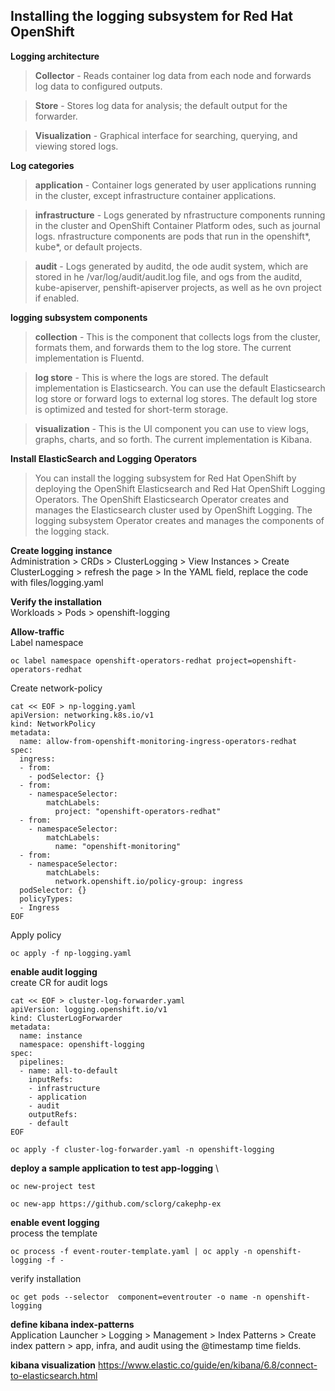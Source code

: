 
## Installing the logging subsystem for Red Hat OpenShift

**Logging architecture**

> **Collector** - Reads container log data from each node and forwards log data to configured outputs.

> **Store** - Stores log data for analysis; the default output for the forwarder.

> **Visualization** - Graphical interface for searching, querying, and viewing stored logs.

**Log categories**

> **application** - Container logs generated by user applications running in the cluster, except infrastructure container applications.

> **infrastructure** - Logs generated by nfrastructure components running in the cluster and OpenShift Container Platform odes, such as journal logs. nfrastructure components are pods that run in the openshift*, kube*, or default projects.

> **audit** - Logs generated by auditd, the ode audit system, which are stored in he /var/log/audit/audit.log file, and ogs from the auditd, kube-apiserver, penshift-apiserver projects, as well as he ovn project if enabled.

**logging subsystem components**

> **collection** - This is the component that collects logs from the cluster, formats them, and forwards them to the log store. The current implementation is Fluentd.

> **log store** - This is where the logs are stored. The default implementation is Elasticsearch. You can use the default Elasticsearch log store or forward logs to external log stores. The default log store is optimized and tested for short-term storage.

> **visualization** - This is the UI component you can use to view logs, graphs, charts, and so forth. The current implementation is Kibana.

**Install ElasticSearch and Logging Operators**
> You can install the logging subsystem for Red Hat OpenShift by deploying the OpenShift Elasticsearch and Red Hat OpenShift Logging Operators. The OpenShift Elasticsearch Operator creates and manages the Elasticsearch cluster used by OpenShift Logging. The logging subsystem Operator creates and manages the components of the logging stack.

**Create logging instance** \
Administration > CRDs > ClusterLogging > View Instances > Create ClusterLogging > refresh the page > In the YAML field, replace the code with files/logging.yaml

**Verify the installation** \
Workloads > Pods > openshift-logging

**Allow-traffic** \
Label namespace
```
oc label namespace openshift-operators-redhat project=openshift-operators-redhat
```
Create network-policy
```
cat << EOF > np-logging.yaml
apiVersion: networking.k8s.io/v1
kind: NetworkPolicy
metadata:
  name: allow-from-openshift-monitoring-ingress-operators-redhat
spec:
  ingress:
  - from:
    - podSelector: {}
  - from:
    - namespaceSelector:
        matchLabels:
          project: "openshift-operators-redhat"
  - from:
    - namespaceSelector:
        matchLabels:
          name: "openshift-monitoring"
  - from:
    - namespaceSelector:
        matchLabels:
          network.openshift.io/policy-group: ingress
  podSelector: {}
  policyTypes:
  - Ingress
EOF
```
Apply policy
```
oc apply -f np-logging.yaml
```
**enable audit logging** \
create CR for audit logs
```
cat << EOF > cluster-log-forwarder.yaml
apiVersion: logging.openshift.io/v1
kind: ClusterLogForwarder
metadata:
  name: instance
  namespace: openshift-logging
spec:
  pipelines: 
  - name: all-to-default
    inputRefs:
    - infrastructure
    - application
    - audit
    outputRefs:
    - default
EOF
```
```
oc apply -f cluster-log-forwarder.yaml -n openshift-logging
```
**deploy a sample application to test app-logging** \
```
oc new-project test
```
```
oc new-app https://github.com/sclorg/cakephp-ex
```
**enable event logging** \
process the template
```
oc process -f event-router-template.yaml | oc apply -n openshift-logging -f -
```
verify installation
```
oc get pods --selector  component=eventrouter -o name -n openshift-logging
```
**define kibana index-patterns** \
Application Launcher > Logging > Management > Index Patterns > Create index pattern > app, infra, and audit using the @timestamp time fields.

**kibana visualization**
https://www.elastic.co/guide/en/kibana/6.8/connect-to-elasticsearch.html
